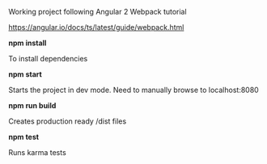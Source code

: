 Working project following Angular 2 Webpack tutorial 

https://angular.io/docs/ts/latest/guide/webpack.html

**npm install**

To install dependencies

**npm start**

Starts the project in dev mode.  Need to manually browse to localhost:8080

**npm run build**

Creates production ready /dist files

**npm test**

Runs karma tests



